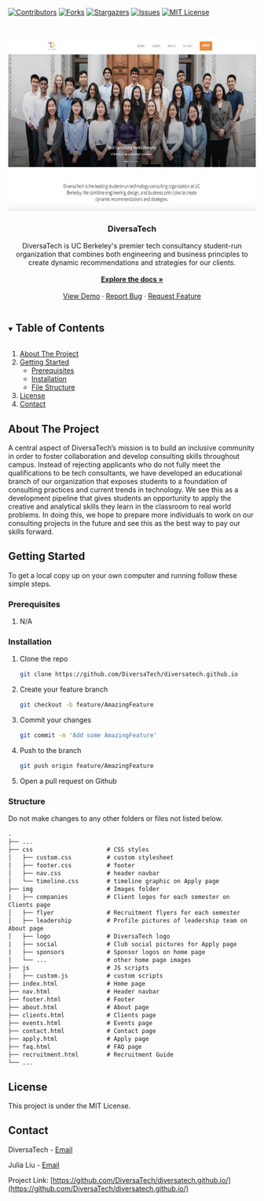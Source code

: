 [![Contributors][contributors-shield]][contributors-url]
[![Forks][forks-shield]][forks-url]
[![Stargazers][stars-shield]][stars-url]
[![Issues][issues-shield]][issues-url]
[![MIT License][license-shield]][license-url]



<!-- PROJECT LOGO -->
<br />
<p align="center">
  
  <a href="http://diversatech.org/">	
    <img src="img/website.png" alt="DiversaTech_Home_Page" width="654" height="350">	
  </a>

  <h3 align="center">DiversaTech</h3>

  <p align="center">
    DiversaTech is UC Berkeley's premier tech consultancy student-run organization that combines both engineering and business principles to create dynamic recommendations and strategies for our clients.
    <br />
    <br />
    <a href="https://github.com/DiversaTech/diversatech.github.io/"><strong>Explore the docs »</strong></a>
    <br />
    <br />
    <a href="http://diversatech.org/">View Demo</a>
    ·
    <a href="https://github.com/DiversaTech/diversatech.github.io/issues">Report Bug</a>
    ·
    <a href="https://github.com/DiversaTech/diversatech.github.io/issues">Request Feature</a>
  </p>
</p>



<!-- TABLE OF CONTENTS -->
<details open="open">
  <summary><h2 style="display: inline-block">Table of Contents</h2></summary>
  <ol>
    <li>
      <a href="#about-the-project">About The Project</a>
    </li>
    <li>
      <a href="#getting-started">Getting Started</a>
      <ul>
        <li><a href="#prerequisites">Prerequisites</a></li>
        <li><a href="#installation">Installation</a></li>
        <li><a href="#structure">File Structure</a></li>
      </ul>
    </li>
    <li><a href="#license">License</a></li>
    <li><a href="#contact">Contact</a></li>
  </ol>
</details>



<!-- ABOUT THE PROJECT -->
## About The Project

A central aspect of DiversaTech’s mission is to build an inclusive community in order to foster collaboration and develop consulting skills throughout campus. Instead of rejecting applicants who do not fully meet the qualifications to be tech consultants, we have developed an educational branch of our organization that exposes students to a foundation of consulting practices and current trends in technology. We see this as a development pipeline that gives students an opportunity to apply the creative and analytical skills they learn in the classroom to real world problems. In doing this, we hope to prepare more individuals to work on our consulting projects in the future and see this as the best way to pay our skills forward.


<!-- GETTING STARTED -->
## Getting Started

To get a local copy up on your own computer and running follow these simple steps.

### Prerequisites

1. N/A

### Installation

1. Clone the repo
   ```sh
   git clone https://github.com/DiversaTech/diversatech.github.io
   ```
2. Create your feature branch
   ```sh
   git checkout -b feature/AmazingFeature
   ```
3. Commit your changes
    ```sh
    git commit -m 'Add some AmazingFeature'
    ```
4. Push to the branch
    ```sh
    git push origin feature/AmazingFeature
    ```
5. Open a pull request on Github


### Structure

Do not make changes to any other folders or files not listed below.

    .
    ├── ...
    ├── css                     # CSS styles
    │   ├── custom.css          # custom stylesheet
    │   ├── footer.css          # footer
    │   ├── nav.css             # header navbar
    │   └── timeline.css        # timeline graphic on Apply page       
    ├── img                     # Images folder
    |   ├── companies           # Client logos for each semester on Clients page
    │   ├── flyer               # Recruitment flyers for each semester
    │   ├── leadership          # Profile pictures of leadership team on About page
    │   ├── logo                # DiversaTech logo
    |   ├── social              # Club social pictures for Apply page
    |   ├── sponsors            # Sponsor logos on home page
    │   └── ...                 # other home page images
    ├── js                      # JS scripts
    |   ├── custom.js           # custom scripts
    ├── index.html              # Home page
    ├── nav.html                # Header navbar
    ├── footer.html             # Footer
    ├── about.html              # About page
    ├── clients.html            # Clients page
    ├── events.html             # Events page
    ├── contact.html            # Contact page
    ├── apply.html              # Apply page
    ├── faq.html                # FAQ page
    ├── recruitment.html        # Recruitment Guide
    └── ...



<!-- LICENSE -->
## License

This project is under the MIT License.



<!-- CONTACT -->
## Contact

DiversaTech - [Email](diversatech.berkeley@gmail.com)

Julia Liu - [Email](juliasliu@berkeley.edu)

Project Link: [https://github.com/DiversaTech/diversatech.github.io/](https://github.com/DiversaTech/diversatech.github.io/)


<!-- MARKDOWN LINKS & IMAGES -->
<!-- https://www.markdownguide.org/basic-syntax/#reference-style-links -->
[contributors-shield]: https://img.shields.io/github/contributors/DiversaTech/diversatech.github.io.svg?style=for-the-badge
[contributors-url]: https://github.com/DiversaTech/diversatech.github.io/graphs/contributors
[forks-shield]: https://img.shields.io/github/forks/DiversaTech/diversatech.github.io.svg?style=for-the-badge
[forks-url]: https://github.com/DiversaTech/diversatech.github.io/network/members
[stars-shield]: https://img.shields.io/github/stars/DiversaTech/diversatech.github.io.svg?style=for-the-badge
[stars-url]: https://github.com/DiversaTech/diversatech.github.io/stargazers
[issues-shield]: https://img.shields.io/github/issues/DiversaTech/diversatech.github.io.svg?style=for-the-badge
[issues-url]: https://github.com/juliasliu/application/issues
[license-shield]: https://img.shields.io/github/license/DiversaTech/diversatech.github.io.svg?style=for-the-badge
[license-url]: https://github.com/DiversaTech/diversatech.github.io/blob/master/LICENSE.txt
